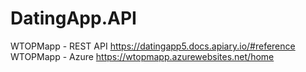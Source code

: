 # DatingApp.API
WTOPMapp - REST API
https://datingapp5.docs.apiary.io/#reference
WTOPMapp - Azure
https://wtopmapp.azurewebsites.net/home
